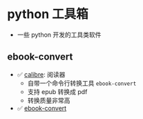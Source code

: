 # python 工具箱

- 一些 python 开发的工具类软件

## ebook-convert

- ✅ [calibre](<https://github.com/kovidgoyal/calibre>): 阅读器
  - 自带一个命令行转换工具 `ebook-convert`
  - 支持 epub 转换成 pdf
  - 转换质量非常高
- ✅ [ebook-convert](https://github.com/wkhtmltopdf/wkhtmltopdf)
